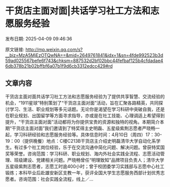 # 干货店主面对面|共话学习社工方法和志愿服务经验

发布日期: 2025-04-09 09:46:36

原文链接: http://mp.weixin.qq.com/s?__biz=MzA5MjEzOTQwNA==&mid=2649761841&idx=1&sn=4fde992523b3d59ad025567befe6f743&chksm=887532d2bf02bbc44fefbaf125b4cfdadae46db378b21b02bffbf6a07b1f9d6cb3312edcc429#rd

## 文章内容

干货店主面对面共话学习社工方法和志愿服务经验为了提供共享智慧、交流经验的机会，“1911星球”特别策划了“干货店主面对面”活动，旨在汇聚各路精英，共同探讨学习、生活、职业规划等多元话题。无论你是渴望在学习科研中突破自我，还是在职业规划、出国留学等方面寻求指导，亦或是在社工技能、心理调适上希望得到提升，“干货店主面对面”活动都将为你提供宝贵的资源和独特的视角。本期简介本期“干货店主面对面”我们邀请到了特奖得主史明磊、五星级紫荆志愿者严晓畅一起，学习科研经验和志愿服务经验等。具体信息时间：4月10日（周四）17：30-19：00（提供晚餐）地点：C楼C213B干货店主介绍史明磊清华大学自动化系学生。有过多个社工岗位经验，乐于在交流沟通中简化问题、解决问题。曾获特奖国奖等荣誉。咨询范围：学习科研、职业规划、海内外社会实践全流程、志愿活动管理、班级建设、党建相关问题。严晓畅曾任“明理致知”品牌项目负责人；清华大学五星级紫荆志愿者，志愿工时逾400小时；曾于校团委学习实践部与志愿中心社工锻炼；本科毕业后赴雄安新区支教一年，获评全国大学生志愿服务西部计划优秀志愿者。咨询范围：社会实践全流程，线上／...